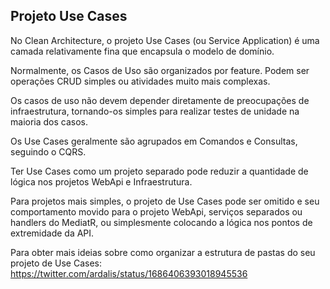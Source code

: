 ## Projeto Use Cases

No Clean Architecture, o projeto Use Cases (ou Service Application) é uma camada relativamente fina que encapsula o modelo de domínio.

Normalmente, os Casos de Uso são organizados por feature. Podem ser operações CRUD simples ou atividades muito mais complexas.

Os casos de uso não devem depender diretamente de preocupações de infraestrutura, tornando-os simples para realizar testes de unidade na maioria dos casos.

Os Use Cases geralmente são agrupados em Comandos e Consultas, seguindo o CQRS.

Ter Use Cases como um projeto separado pode reduzir a quantidade de lógica nos projetos WebApi e Infraestrutura.

Para projetos mais simples, o projeto de Use Cases pode ser omitido e seu comportamento movido para o projeto WebApi, serviços separados ou handlers do MediatR, ou simplesmente colocando a lógica nos pontos de extremidade da API.

Para obter mais ideias sobre como organizar a estrutura de pastas do seu projeto de Use Cases:
https://twitter.com/ardalis/status/1686406393018945536